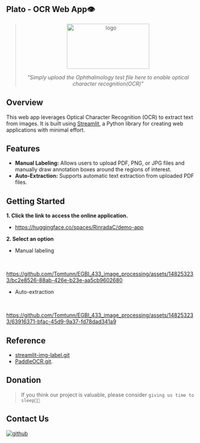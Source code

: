 ## Plato - OCR Web App👁️
<div align="center">

><img src="https://github.com/Tomtunn/EGBI_433_image_processing/assets/148253233/81a66306-4688-4c71-a996-da879e88c772" alt="logo" width="220" height="120">
>
>_"Simply upload the Ophthalmology test file here to enable optical character recognition(OCR)"_

<div align="left">

## Overview
This web app leverages Optical Character Recognition (OCR) to extract text from images. It is built using [Streamlit](https://streamlit.io/), a Python library for creating web applications with minimal effort.

## Features
* **Manual Labeling:** Allows users to upload PDF, PNG, or JPG files and manually draw annotation boxes around the regions of interest.
* **Auto-Extraction:** Supports automatic text extraction from uploaded PDF files.


## Getting Started
**1. Click the link to access the online application.**
- https://huggingface.co/spaces/RinradaC/demo-app

**2. Select an option**
- Manual labeling
  
<br>

https://github.com/Tomtunn/EGBI_433_image_processing/assets/148253233/bc2e8526-88ab-426e-b23e-aa5cb9602680

- Auto-extraction
  
<br>


https://github.com/Tomtunn/EGBI_433_image_processing/assets/148253233/63916371-bfac-45d9-9a37-fd78dad341a9 




## Reference
- [streamlit-img-label.git](https://github.com/lit26/streamlit-img-label.git)
- [PaddleOCR.git](https://github.com/PaddlePaddle/PaddleOCR.git).

## Donation
>If you think our project is valuable, please consider `giving us time to sleep🛌💤`


## Contact Us
<div align="left">
<a href="https://github.com/Tomtunn/EGBI_433_image_processing.git" target="_blank">
<img src=https://img.shields.io/badge/github-%2324292e.svg?&style=for-the-badge&logo=github&logoColor=white alt=github style="margin-bottom: 5px;" />
</a>
